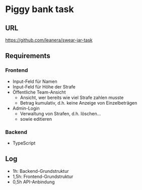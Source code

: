 # Piggy bank task

## URL

https://github.com/leanera/swear-jar-task

## Requirements

### Frontend

* Input-Feld für Namen
* Input-Feld für Höhe der Strafe
* Öffentliche Team-Ansicht
    * Ansicht, wer bereits wie viel Strafe zahlen musste
    * Betrag kumulativ, d.h. keine Anzeige von Einzelbeträgen
* Admin-Login
    * Verwaltung von Strafen, d.h. löschen...
    * sowie editieren

### Backend

* TypeScript

## Log

* 1h: Backend-Grundstruktur
* 1,5h: Frontend-Grundstruktur
* 0,5h API-Anbindung